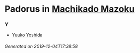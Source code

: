 # Padorus in [Machikado Mazoku](https://myanimelist.net/manga/108566/Machikado_Mazoku)

### Y
* [Yuuko Yoshida](https://github.com/shadow578/Project-Padoru/blob/master/table-of-contents/characters/YuukoYoshida.md)

###### Generated on 2019-12-04T17:38:58
